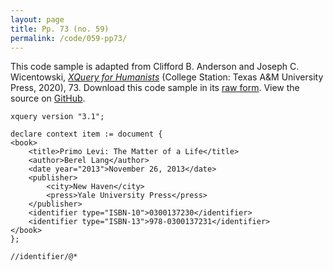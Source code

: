 ```yaml
---
layout: page
title: Pp. 73 (no. 59)
permalink: /code/059-pp73/
---
```


This code sample is adapted from Clifford B. Anderson and Joseph C. Wicentowski, 
[_XQuery for Humanists_](/) (College Station: Texas A&M University Press, 2020), 73. 
Download this code sample in its [raw form](/code/059-pp73/059-pp73.xq).
View the source on [GitHub](https://github.com/coding4humanists/xquery4humanists/blob/master/code/059-pp73/059-pp73.xq).

```xquery
xquery version "3.1";

declare context item := document {
<book>
    <title>Primo Levi: The Matter of a Life</title>
    <author>Berel Lang</author>
    <date year="2013">November 26, 2013</date>
    <publisher>
        <city>New Haven</city>
        <press>Yale University Press</press>
    </publisher>
    <identifier type="ISBN-10">0300137230</identifier>
    <identifier type="ISBN-13">978-0300137231</identifier>
</book>
};

//identifier/@*
```  
